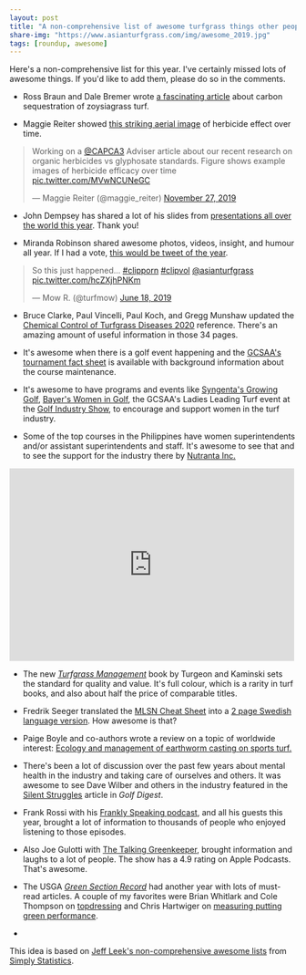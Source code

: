```yaml
---
layout: post
title: "A non-comprehensive list of awesome turfgrass things other people did this year"
share-img: "https://www.asianturfgrass.com/img/awesome_2019.jpg"
tags: [roundup, awesome]
---
```


Here's a non-comprehensive list for this year. I've certainly missed lots of awesome things. If you'd like to add them, please do so in the comments.

* Ross Braun and Dale Bremer wrote [a fascinating article](https://dx.doi.org/10.2134/age2018.12.0060) about carbon sequestration of zoysiagrass turf.

* Maggie Reiter showed [this striking aerial image](https://twitter.com/maggie_reiter/status/1199730314009907200?s=20) of herbicide effect over time.
<blockquote class="twitter-tweet"><p lang="en" dir="ltr">Working on a <a href="https://twitter.com/CAPCA3?ref_src=twsrc%5Etfw">@CAPCA3</a> Adviser article about our recent research on organic herbicides vs glyphosate standards. Figure shows example images of herbicide efficacy over time <a href="https://t.co/MVwNCUNeGC">pic.twitter.com/MVwNCUNeGC</a></p>&mdash; Maggie Reiter (@maggie_reiter) <a href="https://twitter.com/maggie_reiter/status/1199730314009907200?ref_src=twsrc%5Etfw">November 27, 2019</a></blockquote> <script async src="https://platform.twitter.com/widgets.js" charset="utf-8"></script> 

* John Dempsey has shared a lot of his slides from [presentations all over the world this year](https://www.slideshare.net/JohnDempsey8). Thank you! 

* Miranda Robinson shared awesome photos, videos, insight, and humour all year. If I had a vote, [this would be tweet of the year](https://twitter.com/turfmow/status/1140961675773956096?s=20).

<blockquote class="twitter-tweet"><p lang="en" dir="ltr">So this just happened... <a href="https://twitter.com/hashtag/clipporn?src=hash&amp;ref_src=twsrc%5Etfw">#clipporn</a> <a href="https://twitter.com/hashtag/clipvol?src=hash&amp;ref_src=twsrc%5Etfw">#clipvol</a> <a href="https://twitter.com/asianturfgrass?ref_src=twsrc%5Etfw">@asianturfgrass</a> <a href="https://t.co/hcZXjhPNKm">pic.twitter.com/hcZXjhPNKm</a></p>&mdash; Mow R. (@turfmow) <a href="https://twitter.com/turfmow/status/1140961675773956096?ref_src=twsrc%5Etfw">June 18, 2019</a></blockquote> <script async src="https://platform.twitter.com/widgets.js" charset="utf-8"></script> 

* Bruce Clarke, Paul Vincelli, Paul Koch, and Gregg Munshaw updated the [Chemical Control of Turfgrass Diseases 2020](https://twitter.com/turfmow/status/1140961675773956096?s=20) reference. There's an amazing amount of useful information in those 34 pages.

* It's awesome when there is a golf event happening and the [GCSAA's tournament fact sheet](https://www.gcsaa.org/media/tournament-fact-sheets) is available with background information about the course maintenance.

* It's awesome to have programs and events like [Syngenta's Growing Golf](https://www.growinggolf.com/), [Bayer's Women in Golf](https://www.environmentalscience.bayer.us/turf-and-ornamentals-management/golf-course-management/women-in-golf), the GCSAA's Ladies Leading Turf event at the [Golf Industry Show](https://www.golfindustryshow.com/events/gcsaa-wednesday-events), to encourage and support women in the turf industry.

* Some of the top courses in the Philippines have women superintendents and/or assistant superintendents and staff. It's awesome to see that and to see the support for the industry there by [Nutranta Inc.](https://www.facebook.com/nutrantainc/photos/a.746817742334999/1020478098302294/?type=3&theater)

<iframe src="https://www.facebook.com/plugins/post.php?href=https%3A%2F%2Fwww.facebook.com%2Fnutrantainc%2Fphotos%2Fa.746817742334999%2F1020478098302294%2F%3Ftype%3D3&width=500" width="500" height="338" style="border:none;overflow:hidden" scrolling="no" frameborder="0" allowTransparency="true" allow="encrypted-media"></iframe>

* The new [*Turfgrass Management*](https://turfpath.com/book) book by Turgeon and Kaminski sets the standard for quality and value. It's full colour, which is a rarity in turf books, and also about half the price of comparable titles. 

* Fredrik Seeger translated the [MLSN Cheat Sheet](https://www.asianturfgrass.com/2018-02-03-new-mlsn-cheat-sheet/) into a [2 page Swedish language version](http://www.files.asianturfgrass.com/mlsn_cheat_sheet_se.pdf). How awesome is that?

* Paige Boyle and co-authors wrote a review on a topic of worldwide interest: [Ecology and management of earthworm casting on sports turf.](https://doi.org/10.1002/ps.5479) 

* There's been a lot of discussion over the past few years about mental health in the industry and taking care of ourselves and others. It was awesome to see Dave Wilber and others in the industry featured in the [Silent Struggles](https://reader.golfdigest.com/2019/09/03/silent-struggles-taboos-tattoossuperintendents-are-taking-steps-to-save-colleagues-who-contemplate-suicide/content.html) article in *Golf Digest*.

* Frank Rossi with his [Frankly Speaking podcast](https://www.turfnet.com/podcasts/rossi/), and all his guests this year, brought a lot of information to thousands of people who enjoyed listening to those episodes.

* Also Joe Gulotti with [The Talking Greenkeeper](https://podcasts.apple.com/us/podcast/the-talking-greenkeeper/id1435947281), brought information and laughs to a lot of people. The show has a 4.9 rating on Apple Podcasts. That's awesome.

* The USGA [*Green Section Record*](https://www.usga.org/course-care/green-section-record.html) had another year with lots of must-read articles. A couple of my favorites were Brian Whitlark and Cole Thompson on [topdressing](http://gsrpdf.lib.msu.edu/ticpdf.py?file=/article/whitlark-thompson-light-5-3-19.pdf) and Chris Hartwiger on [measuring putting green performance](http://gsrpdf.lib.msu.edu/ticpdf.py?file=/article/whitlark-thompson-light-5-3-19.pdf). 

* 

This idea is based on [Jeff Leek's non-comprehensive awesome lists](https://simplystatistics.org/2017/12/20/a-non-comprehensive-list-of-awesome-things-other-people-did-in-2017/) from [Simply Statistics](https://simplystatistics.org/).
